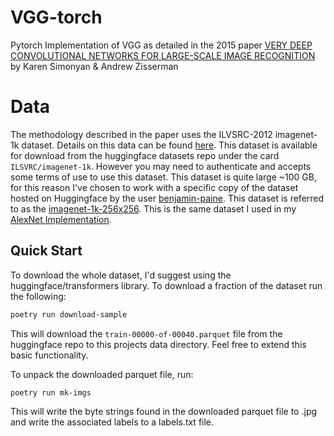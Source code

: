 # VGG-torch
Pytorch Implementation of VGG as detailed in the 2015 paper [VERY DEEP CONVOLUTIONAL NETWORKS
FOR LARGE-SCALE IMAGE RECOGNITION](https://www.robots.ox.ac.uk/~vgg/publications/2015/Simonyan15/simonyan15.pdf) by Karen Simonyan & Andrew Zisserman


# Data

The methodology described in the paper uses the ILVSRC-2012 imagenet-1k dataset. Details on this data can be found [here](https://www.image-net.org/challenges/LSVRC/2012/). This dataset is available for download from the huggingface datasets repo under the card `ILSVRC/imagenet-1k`. However you may need to authenticate and accepts some terms of use to use this dataset. This dataset is quite large ~100 GB, for this reason I've chosen to work with a specific copy of the dataset hosted on Huggingface by the user [benjamin-paine](https://huggingface.co/benjamin-paine). This dataset is referred to as the [imagenet-1k-256x256](https://huggingface.co/datasets/benjamin-paine/imagenet-1k-256x256/tree/main/data). This is the same dataset I used in my [AlexNet Implementation](https://github.com/Jordan-M-Young/alexnet-torch).



## Quick Start

To download the whole dataset, I'd suggest using the huggingface/transformers library. To download a fraction of the dataset run the following:

```bash
poetry run download-sample
```

This will download the `train-00000-of-00040.parquet` file from the huggingface repo to this projects data directory. Feel free to extend this basic functionality.

To unpack the downloaded parquet file, run:

```bash
poetry run mk-imgs
```

This will write the byte strings found in the downloaded parquet file to .jpg and write the associated labels to a labels.txt file.


